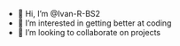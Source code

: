 - 👋 Hi, I’m @Ivan-R-BS2
- 👀 I’m interested in getting better at coding 
- 💞️ I’m looking to collaborate on projects
  

<!---
Ivan-R-BS2/Ivan-R-BS2 is a ✨ special ✨ repository because its `README.md` (this file) appears on your GitHub profile.
You can click the Preview link to take a look at your changes.
--->
